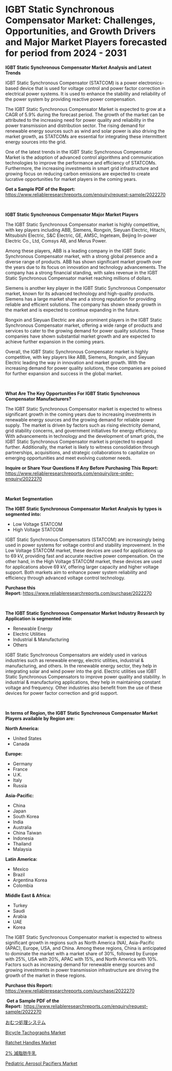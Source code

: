 <p><h1>IGBT Static Synchronous Compensator Market: Challenges, Opportunities, and Growth Drivers and Major Market Players forecasted for period from 2024 - 2031</h1></p><p><strong>IGBT Static Synchronous Compensator Market Analysis and Latest Trends</strong></p>
<p><p>IGBT Static Synchronous Compensator (STATCOM) is a power electronics-based device that is used for voltage control and power factor correction in electrical power systems. It is used to enhance the stability and reliability of the power system by providing reactive power compensation.</p><p>The IGBT Static Synchronous Compensator Market is expected to grow at a CAGR of 5.9% during the forecast period. The growth of the market can be attributed to the increasing need for power quality and reliability in the power transmission and distribution sector. The rising demand for renewable energy sources such as wind and solar power is also driving the market growth, as STATCOMs are essential for integrating these intermittent energy sources into the grid.</p><p>One of the latest trends in the IGBT Static Synchronous Compensator Market is the adoption of advanced control algorithms and communication technologies to improve the performance and efficiency of STATCOMs. Furthermore, the increasing investments in smart grid infrastructure and growing focus on reducing carbon emissions are expected to create lucrative opportunities for market players in the coming years.</p></p>
<p><strong>Get a Sample PDF of the Report:&nbsp;</strong> <a href="https://www.reliableresearchreports.com/enquiry/request-sample/2022270">https://www.reliableresearchreports.com/enquiry/request-sample/2022270</a></p>
<p>&nbsp;</p>
<p><strong>IGBT Static Synchronous Compensator Major Market Players</strong></p>
<p><p>The IGBT Static Synchronous Compensator market is highly competitive, with key players including ABB, Siemens, Rongxin, Sieyuan Electric, Hitachi, Mitsubishi Electric, S&C Electric, GE, AMSC, Ingeteam, Beijing In-power Electric Co., Ltd, Comsys AB, and Merus Power.</p><p>Among these players, ABB is a leading company in the IGBT Static Synchronous Compensator market, with a strong global presence and a diverse range of products. ABB has shown significant market growth over the years due to its focus on innovation and technology advancements. The company has a strong financial standing, with sales revenue in the IGBT Static Synchronous Compensator market reaching millions of dollars.</p><p>Siemens is another key player in the IGBT Static Synchronous Compensator market, known for its advanced technology and high-quality products. Siemens has a large market share and a strong reputation for providing reliable and efficient solutions. The company has shown steady growth in the market and is expected to continue expanding in the future.</p><p>Rongxin and Sieyuan Electric are also prominent players in the IGBT Static Synchronous Compensator market, offering a wide range of products and services to cater to the growing demand for power quality solutions. These companies have shown substantial market growth and are expected to achieve further expansion in the coming years.</p><p>Overall, the IGBT Static Synchronous Compensator market is highly competitive, with key players like ABB, Siemens, Rongxin, and Sieyuan Electric leading the way in innovation and market growth. With the increasing demand for power quality solutions, these companies are poised for further expansion and success in the global market.</p></p>
<p>&nbsp;</p>
<p><strong>What Are The Key Opportunities For IGBT Static Synchronous Compensator Manufacturers?</strong></p>
<p><p>The IGBT Static Synchronous Compensator market is expected to witness significant growth in the coming years due to increasing investments in renewable energy sources and the growing demand for reliable power supply. The market is driven by factors such as rising electricity demand, grid stability concerns, and government initiatives for energy efficiency. With advancements in technology and the development of smart grids, the IGBT Static Synchronous Compensator market is projected to expand further. Additionally, the market is likely to witness consolidation through partnerships, acquisitions, and strategic collaborations to capitalize on emerging opportunities and meet evolving customer needs.</p></p>
<p><strong>Inquire or Share Your Questions If Any Before Purchasing This Report:</strong> <a href="https://www.reliableresearchreports.com/enquiry/pre-order-enquiry/2022270">https://www.reliableresearchreports.com/enquiry/pre-order-enquiry/2022270</a></p>
<p>&nbsp;</p>
<p><strong>Market Segmentation</strong></p>
<p><strong>The IGBT Static Synchronous Compensator Market Analysis by types is segmented into:</strong></p>
<p><ul><li>Low Voltage STATCOM</li><li>High Voltage STATCOM</li></ul></p>
<p><p>IGBT Static Synchronous Compensators (STATCOM) are increasingly being used in power systems for voltage control and stability improvement. In the Low Voltage STATCOM market, these devices are used for applications up to 69 kV, providing fast and accurate reactive power compensation. On the other hand, in the High Voltage STATCOM market, these devices are used for applications above 69 kV, offering larger capacity and higher voltage support. Both markets aim to enhance power system reliability and efficiency through advanced voltage control technology.</p></p>
<p><strong>Purchase this Report:&nbsp;</strong><a href="https://www.reliableresearchreports.com/purchase/2022270">https://www.reliableresearchreports.com/purchase/2022270</a></p>
<p>&nbsp;</p>
<p><strong>The IGBT Static Synchronous Compensator Market Industry Research by Application is segmented into:</strong></p>
<p><ul><li>Renewable Energy</li><li>Electric Utilities</li><li>Industrial & Manufacturing</li><li>Others</li></ul></p>
<p><p>IGBT Static Synchronous Compensators are widely used in various industries such as renewable energy, electric utilities, industrial & manufacturing, and others. In the renewable energy sector, they help in integrating solar and wind power into the grid. Electric utilities use IGBT Static Synchronous Compensators to improve power quality and stability. In industrial & manufacturing applications, they help in maintaining constant voltage and frequency. Other industries also benefit from the use of these devices for power factor correction and grid support.</p></p>
<p>&nbsp;</p>
<p><strong>In terms of Region, the IGBT Static Synchronous Compensator Market Players available by Region are:</strong></p>
<p>
    <p> <strong> North America: </strong>
        <ul>
            <li>United States</li>
            <li>Canada</li>
        </ul>
        </p> 
    <p> <strong> Europe: </strong>
        <ul>
            <li>Germany</li>
            <li>France</li>
            <li>U.K.</li>
            <li>Italy</li>
            <li>Russia</li>
        </ul>
        </p> 
    <p> <strong> Asia-Pacific: </strong>
        <ul>
            <li>China</li>
            <li>Japan</li>
            <li>South Korea</li>
            <li>India</li>
            <li>Australia</li>
            <li>China Taiwan</li>
            <li>Indonesia</li>
            <li>Thailand</li>
            <li>Malaysia</li>
        </ul>
        </p> 
    <p> <strong> Latin America: </strong>
        <ul>
            <li>Mexico</li>
            <li>Brazil</li>
            <li>Argentina Korea</li>
            <li>Colombia</li>
        </ul>
        </p> 
    <p> <strong> Middle East & Africa: </strong>
        <ul>
            <li>Turkey</li>
            <li>Saudi</li>
            <li>Arabia</li>
            <li>UAE</li>
            <li>Korea</li>
        </ul>
    </p>
    </p>
<p><p>The IGBT Static Synchronous Compensator market is expected to witness significant growth in regions such as North America (NA), Asia-Pacific (APAC), Europe, USA, and China. Among these regions, China is anticipated to dominate the market with a market share of 30%, followed by Europe with 25%, USA with 20%, APAC with 15%, and North America with 10%. Factors such as increasing demand for renewable energy sources and growing investments in power transmission infrastructure are driving the growth of the market in these regions.</p></p>
<p><strong>Purchase this Report: </strong><a href="https://www.reliableresearchreports.com/purchase/2022270">https://www.reliableresearchreports.com/purchase/2022270</a></p>
<p>&nbsp;<strong>Get a Sample PDF of the Report:&nbsp;&nbsp;</strong><a href="https://www.reliableresearchreports.com/enquiry/request-sample/2022270">https://www.reliableresearchreports.com/enquiry/request-sample/2022270</a></p>
<p><strong></strong></p>
<p><p><a href="https://medium.com/@dioncollins8227/%E3%81%8A%E3%82%80%E3%81%A4%E5%87%A6%E7%90%86%E3%82%B7%E3%82%B9%E3%83%86%E3%83%A0%E5%B8%82%E5%A0%B4-%E3%82%BF%E3%82%A4%E3%83%97-%E3%82%A2%E3%83%97%E3%83%AA%E3%82%B1%E3%83%BC%E3%82%B7%E3%83%A7%E3%83%B3-%E5%9C%B0%E7%90%86%E3%81%AB%E3%82%88%E3%82%8B%E5%8C%85%E6%8B%AC%E7%9A%84%E8%A9%95%E4%BE%A1-14e53cc5d4e4">おむつ処理システム</a></p><p><a href="https://view.publitas.com/reportprime-1/global-bicycle-tachographs-market-size-and-market-trends-insights-and-projections-from-2024-to-2031/">Bicycle Tachographs Market</a></p><p><a href="https://fuschia-pecorino-a6d.notion.site/Ratchet-Handles-Market-Analysis-and-Market-Size-Global-Industry-Overview-Market-Segmentation-and-F-cc88bc1093cf4a09b667040cb72b278a">Ratchet Handles Market</a></p><p><a href="https://medium.com/@suysuyheng/2%E3%83%91%E3%83%BC%E3%82%BB%E3%83%B3%E3%83%88%E4%BD%8E%E8%84%82%E8%82%AA%E7%89%9B%E4%B9%B3%E5%B8%82%E5%A0%B4%E6%B4%9E%E5%AF%9F-%E5%B8%82%E5%A0%B4%E5%8B%95%E5%90%91-%E6%88%90%E9%95%B7-2024%E5%B9%B4%E3%81%8B%E3%82%892031%E5%B9%B4%E3%81%BE%E3%81%A7%E3%81%AE%E4%BA%88%E6%B8%AC-a407795cba36">2% 減脂肪牛乳</a></p><p><a href="https://view.publitas.com/reportprime-1/pediatric-aerosol-pacifiers-market-research-report-provides-critical-insights-that-can-help-shape-business-development-and-investment-strategies/">Pediatric Aerosol Pacifiers Market</a></p></p>